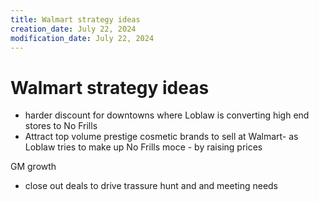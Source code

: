 ```yaml
---
title: Walmart strategy ideas
creation_date: July 22, 2024
modification_date: July 22, 2024
---
```



# Walmart strategy ideas

- harder discount for downtowns where Loblaw is converting high end stores to No Frills
- Attract top volume prestige cosmetic brands to sell at Walmart- as Loblaw tries to make up No Frills moce - by raising prices

GM growth
- close out deals to drive trassure hunt and and meeting needs 

